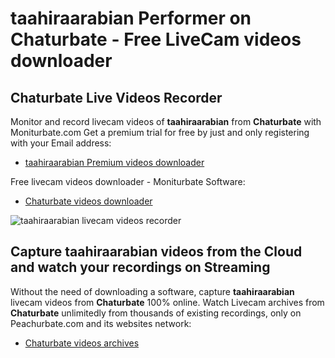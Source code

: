 # taahiraarabian Performer on Chaturbate - Free LiveCam videos downloader

## Chaturbate Live Videos Recorder

Monitor and record livecam videos of **taahiraarabian** from **Chaturbate** with Moniturbate.com
Get a premium trial for free by just and only registering with your Email address:
* [taahiraarabian Premium videos downloader](https://moniturbate.com/request-demo-licence-key.html)

Free livecam videos downloader - Moniturbate Software:
* [Chaturbate videos downloader](https://moniturbate.com/moniturbate-download-software.html)

![taahiraarabian livecam videos recorder](https://peachurnet.com/templates/moniturbate-software.png)


## Capture taahiraarabian videos from the Cloud and watch your recordings on Streaming

Without the need of downloading a software, capture **taahiraarabian** livecam videos from **Chaturbate** 100% online.
Watch Livecam archives from **Chaturbate** unlimitedly from thousands of existing recordings, only on Peachurbate.com and its websites network:
* [Chaturbate videos archives](https://peachurnet.com/)